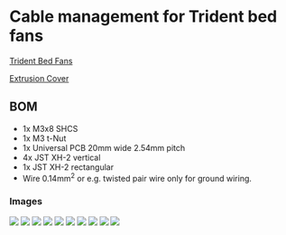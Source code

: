 # Cable management for Trident bed fans

[Trident Bed Fans](https://github.com/VoronDesign/VoronUsers/tree/master/printer_mods/CannedBass/Trident_Bed_Fans)

[Extrusion Cover](https://github.com/VoronDesign/VoronUsers/tree/master/printer_mods/filotto78/6mm_slot_cover)

## BOM

 - 1x M3x8 SHCS
 - 1x M3 t-Nut
 - 1x Universal PCB 20mm wide 2.54mm pitch
 - 4x JST XH-2 vertical
 - 1x JST XH-2 rectangular
 - Wire 0.14mm<sup>2</sup> or e.g. twisted pair wire only for ground wiring.

### Images

![](./images/cable_holder.jpeg)
![](./images/final.jpeg)
![](./images/pcb_length.jpeg)
![](./images/pcb_wide.jpeg)
![](./images/solder1.jpeg)
![](./images/solder2.jpeg)
![](./images/print_orientation.png)
![](./images/pcb_case_mount.jpeg)
![](./images/pcb_case.jpeg)
![](./images/pcb_top.jpeg)

